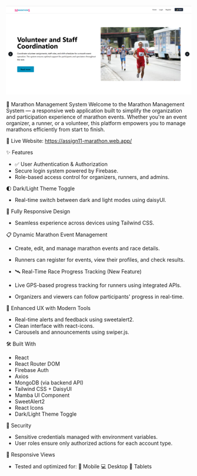 ![Marathon System Banner](.github/marathon-banner.png)

🏃 Marathon Management System
Welcome to the Marathon Management System — a responsive web application built to simplify the organization and participation experience of marathon events. Whether you're an event organizer, a runner, or a volunteer, this platform empowers you to manage marathons efficiently from start to finish.

🔗 Live Website: https://assign11-marathon.web.app/

✨ Features
* ✅ User Authentication & Authorization
* Secure login system powered by Firebase.
* Role-based access control for organizers, runners, and admins.

🌓 Dark/Light Theme Toggle
* Real-time switch between dark and light modes using daisyUI.

📱 Fully Responsive Design
* Seamless experience across devices using Tailwind CSS.

📋 Dynamic Marathon Event Management
* Create, edit, and manage marathon events and race details.
* Runners can register for events, view their profiles, and check results.

* 🛰️ Real-Time Race Progress Tracking (New Feature)
* Live GPS-based progress tracking for runners using integrated APIs.
* Organizers and viewers can follow participants' progress in real-time.

🎯 Enhanced UX with Modern Tools
* Real-time alerts and feedback using sweetalert2.
* Clean interface with react-icons.
* Carousels and announcements using swiper.js.

🛠️ Built With
* React
* React Router DOM
* Firebase Auth
* Axios
* MongoDB (via backend API)
* Tailwind CSS + DaisyUI
* Mamba UI Component
* SweetAlert2
* React Icons
* Dark/Light Theme Toggle

🔐 Security
* Sensitive credentials managed with environment variables.
* User roles ensure only authorized actions for each account type.

📱 Responsive Views
* Tested and optimized for:
📱 Mobile
💻 Desktop
📲 Tablets
